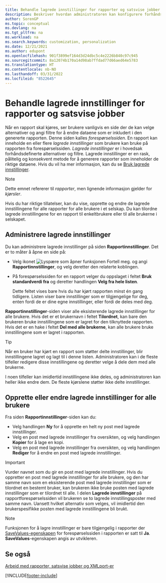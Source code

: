 ```yaml
---
title: Behandle lagrede innstillinger for rapporter og satsvise jobber
description: Beskriver hvordan administratoren kan konfigurere forhåndsdefinerte alternativer og filtre for en rapport og dele disse innstillingene med én eller alle brukerne.
author: SorenGP
ms.topic: conceptual
ms.devlang: na
ms.tgt_pltfrm: na
ms.workload: na
ms.search.keywords: customization, personalization
ms.date: 12/21/2021
ms.author: edupont
ms.openlocfilehash: 901f3899ef164d3d24dbc5c4e2226b840c97c945
ms.sourcegitcommit: 8a12074b170a14d98ab7ffdad77d66aed64e5783
ms.translationtype: HT
ms.contentlocale: nb-NO
ms.lasthandoff: 03/31/2022
ms.locfileid: "8522645"
---
```

# <a name="manage-saved-settings-for-reports-and-batch-jobs"></a>Behandle lagrede innstillinger for rapporter og satsvise jobber

Når en rapport skal kjøres, ser brukere vanligvis en side der de kan velge alternativer og angi filtre for å endre dataene som er inkludert i den genererte rapporten. Denne siden kalles *forespørselssiden*. En rapport kan inneholde en eller flere *lagrede innstillinger* som brukere kan bruke på rapporten fra forespørselssiden. *Lagrede innstillinger* er i hovedsak forhåndsdefinerte alternativer og filtre. Lagrede innstillinger er en rask, pålitelig og konsekvent metode for å generere rapporter som inneholder de riktige dataene. Hvis du vil ha mer informasjon, kan du se [Bruk lagrede innstillinger](ui-work-report.md#SavedSettings).

> [!NOTE]
> Dette emnet refererer til *rapporter*, men lignende informasjon gjelder for *kjørsler*.

Hvis du har riktige tillatelser, kan du vise, opprette og endre de lagrede innstillingene for alle rapporter for alle brukere i et selskap. Du kan tilordne lagrede innstillingene for en rapport til enkeltbrukere eller til alle brukerne i selskapet.

## <a name="manage-saved-settings"></a>Administrere lagrede innstillinger

Du kan administrere lagrede innstillinger på siden **Rapportinnstillinger**. Det er to måter å åpne en side på:

- Velg ikonet ![Lyspære som åpner funksjonen Fortell meg.](media/ui-search/search_small.png "Fortell hva du vil gjøre") og angi **Rapportinnstillinger**, og velg deretter den relaterte koblingen.
- På forespørselssiden for en rapport velger du oppslaget i feltet **Bruk standardverdi fra** og deretter handlingen **Velg fra hele listen**.

    Dette feltet vises bare hvis du har kjørt rapporten minst én gang tidligere. Listen viser bare innstillinger som er tilgjengelige for deg, enten fordi de er dine egne innstillinger, eller fordi de deles med deg.

**Rapportinnstillinger**-siden viser alle eksisterende lagrede innstillinger for alle brukere. Hvis det er et brukernavn i feltet **Tilordnet**, kan bare den brukeren bruke innstillingene som er lagret for den tilknyttede rapporten. Hvis det er en hake i feltet **Del med alle brukerne**, kan alle brukere bruke innstillingene som er lagret i rapporten.  

> [!TIP]
> Når en bruker har kjørt en rapport som støtter delte innstillinger, blir innstillingene lagret og lagt til i denne listen. Administratoren kan i de fleste tilfeller redigere disse innstillingene og deretter velge å dele dem med alle brukerne.
>
> I noen tilfeller kan imidlertid innstillingene ikke deles, og administratoren kan heller ikke endre dem. De fleste kjørslene støtter ikke delte innstillinger.  

## <a name="create-or-modify-saved-settings-for-all-users"></a>Opprette eller endre lagrede innstillinger for alle brukere

Fra siden **Rapportinnstillinger**-siden kan du:

- Velg handlingen **Ny** for å opprette en helt ny post med lagrede innstillinger.
- Velg en post med lagrede innstillinger fra oversikten, og velg handlingen **Kopier** for å lage en kopi.
- Velg en post med lagrede innstillinger fra oversikten, og velg handlingen **Rediger** for å endre en post med lagrede innstillinger.

> [!Important]
> Vurder navnet som du gir en post med lagrede innstillinger. Hvis du oppretter en post med lagrede innstillinger for alle brukere, og den har samme navn som en eksisterende post med lagrede innstillinger som er tilordnet en bestemt bruker, kan brukeren ikke bruke posten med lagrede innstillinger som er tilordnet til alle.  I delen **Lagrede innstillinger** på rapportforespørselssiden vil brukeren se to lagrede innstillingsposter med samme navn. Uansett hvilket alternativ som velges, vil imidlertid den brukerspesifikke posten med lagrede innstillingene bli brukt.

> [!NOTE]
> Funksjonen for å lagre innstillinger er bare tilgjengelig i rapporter der [SaveValues-egenskapen](/dynamics365/business-central/dev-itpro/developer/properties/devenv-savevalues-property) for forespørselssiden i rapporten er satt til **Ja**. **SaveValues**-egenskapen angis av utvikleren.  

## <a name="see-also"></a>Se også

[Arbeid med rapporter, satsvise jobber og XMLport-er](ui-work-report.md)  


[!INCLUDE[footer-include](includes/footer-banner.md)]